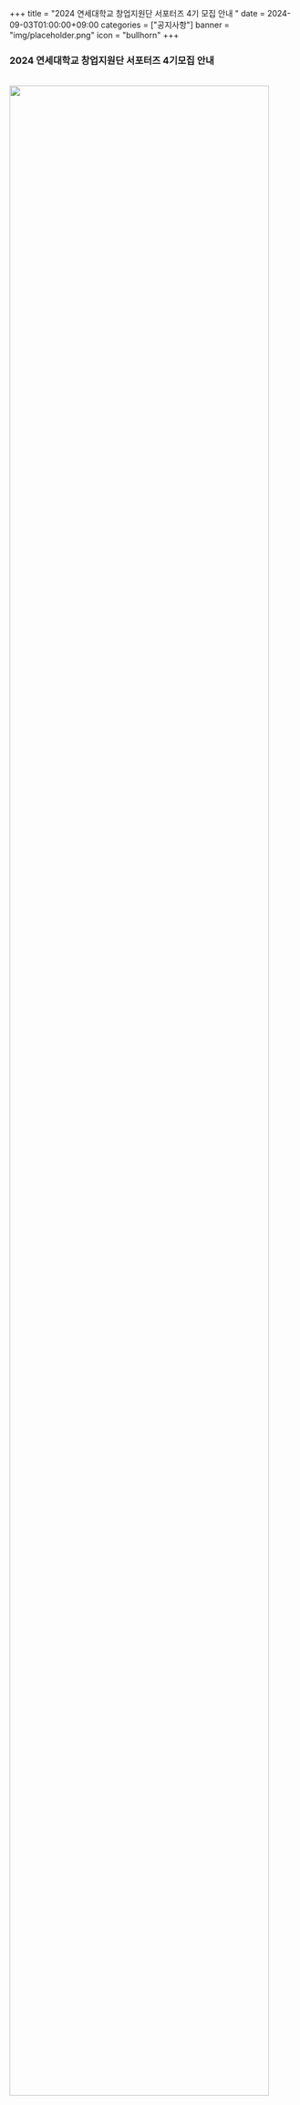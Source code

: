 +++
title = "2024 연세대학교 창업지원단 서포터즈 4기 모집 안내 "
date = 2024-09-03T01:00:00+09:00
categories = ["공지사항"]
banner = "img/placeholder.png"
icon = "bullhorn"
+++
<!--more-->

### 2024 연세대학교 창업지원단 서포터즈 4기모집 안내 

<br>

<img src="/files/notice_20240903_창업-서포터즈-4기-모집-자료1_웹자보_.png" width="95%">
